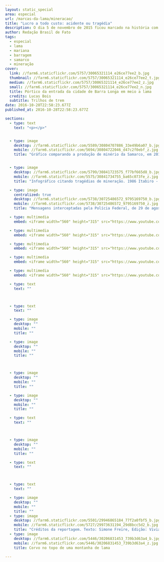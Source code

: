 ```yaml
---
layout: static_special
area: especial
url: /marcas-da-lama/mineracao/
title: "Lucro a todo custo: acidente ou tragédia"
description: O dia 5 de novembro de 2015 ficou marcado na história com o maior desastre ambiental do país
author: Redação Brasil de Fato
tags:
  - especial
  - lama
  - mariana
  - barragem
  - samarco
  - mineração
cover:
  link: //farm6.staticflickr.com/5757/30065321114_e26ce77ee2_b.jpg
  thumbnail: //farm6.staticflickr.com/5757/30065321114_e26ce77ee2_t.jpg
  medium: //farm6.staticflickr.com/5757/30065321114_e26ce77ee2_z.jpg
  small: //farm6.staticflickr.com/5757/30065321114_e26ce77ee2_n.jpg
  title: Pórtico da entrada da cidade de Barra Longa em meio a lama
  credits: Lucas Bois
  subtitle: Trilhos de trem
date: 2016-10-28T22:58:23.677Z
published_at: 2016-10-28T22:58:23.677Z

sections:
  - type: text
    text: "<p></p>"


  - type: image
    desktop: //farm6.staticflickr.com/5589/30804707886_33e49b6a07_b.jpg
    mobile: //farm6.staticflickr.com/5694/30804722046_d47c2f0ebf_z.jpg
    title: "Gráfico comparando a produção de minério da Samarco, em 2010: 22,7 Toneladas; em 2011: 23T; 2012: 22,3T e 2014: 25T, com a produção de rejeitos: 2010: 16,3T; 2011: 15,6T; 2012: 16,7T; 2013: 16,5T e 2014: 22T."


  - type: image
    desktop: //farm6.staticflickr.com/5799/30841723575_f77bf665d8_b.jpg
    mobile: //farm6.staticflickr.com/5575/30841734755_ba65c073fe_z.jpg
    title: "Infográfico citando tragédias de mineração. 1986 Itabiro - Grupo Itaminas: Rompimento de Barragem causando a morte de 7 pessoas; 2001 Nova Lima - Mineração Rio Verde: Rompimento de Barragem Causando morte de 5 pessoas; 2006 Miraí - Rio Pomba Caraguases: Vazamento de 1,2 milhões de m3 de Rejeitos; 2007 Miraí - Rio Pomba Cataguases: Vazamento de 2,28 milhões de m3 de rejeitos inundando as cidades de Miraí e Muriaé; 2008 Congonhas - Companhia Siderúrgica nacional: Rompimento de Estrutura levando ao aumento do nível do Rio Maranhão. 2008 Itabira - Não disponibilizado pelo Ibama: Rompimento da Barragem com rejeitos químicos de extração de ouro; 2014 Itabiro - Herculano Mineração: Rompimento de Barragem matando 3 pessoas e ferindo uma."

  - type: image
    centralized: true
    desktop: //farm6.staticflickr.com/5738/30725486572_9795169750_b.jpg
    mobile: //farm6.staticflickr.com/5738/30725486572_9795169750_z.jpg
    title: "Mensagens interceptadas pela Polícia Federal, de 29 de agosto de 2014, iniciada às 15h56: Kléber Terra, então diretor de Operações da Samarco: \"Em Fundão aparecem umas trincas no maciço onde desviamos o eixo\". Ricardo Vescovi, então presidente da Samarco: \"O quê??? Ai, ai, ai... Fica esperto\". Ricardo Vescovi: \"Que tipo de trinca? Só no maciço, ou conecta com o interior da barragem?\" Kléber Terra: \"Só no maciço. O ITRB na última reunião já havia falado que teremos de fazer uma drenagem intermediária no maciço. Com o alargamento da boca do vale, o tapete drenante anterior não pega todo o maciço no topo\""

  - type: multimedia
    embed: <iframe width="560" height="315" src="https://www.youtube.com/embed/OuMoiCbuoy0" frameborder="0" allowfullscreen></iframe>

  - type: multimedia
    embed: <iframe width="560" height="315" src="https://www.youtube.com/embed/Rri-i3UUgAA" frameborder="0" allowfullscreen></iframe>

  - type: multimedia
    embed: <iframe width="560" height="315" src="https://www.youtube.com/embed/A1jES20TqDg" frameborder="0" allowfullscreen></iframe>

  - type: multimedia
    embed: <iframe width="560" height="315" src="https://www.youtube.com/embed/V7ZAPnNxVXE" frameborder="0" allowfullscreen></iframe>  

  - type: multimedia
    embed: <iframe width="560" height="315" src="https://www.youtube.com/embed/RyN1jJ3k4m4" frameborder="0" allowfullscreen></iframe>    

  - type: text
    text: ""



  - type: text
    text: ""

  - type: image
    desktop: ""
    mobile: ""
    title: ""

  - type: image
    desktop: ""
    mobile: ""
    title: ""



  - type: image
    desktop: ""
    mobile: ""
    title: ""

  - type: image
    desktop: ""
    mobile: ""
    title: ""   

  - type: text
    text: ""  



  - type: image
    desktop: ""
    mobile: ""
    title: ""  

  - type: text
    text: ""  



  - type: text
    text: ""

  - type: image
    desktop: ""
    mobile: ""
    title: ""  
  - type: image
    desktop: //farm6.staticflickr.com/5501/29946865184_77f2a0fbf5_b.jpg
    mobile: //farm6.staticflickr.com/5727/29973631194_29d8bcc5d2_b.jpg
    title: "Créditos da reportagem. Texto: Simone Freire, Edição: Viviana Fernandes, Vídeo e Foto: José Eduardo Bernardes e Guilherme Weimann, Arte: Wilcker Morais"
  - type: image
    desktop: //farm6.staticflickr.com/5446/30206831453_739b3d63a4_b.jpg
    mobile: //farm6.staticflickr.com/5446/30206831453_739b3d63a4_z.jpg
    title: Corvo no topo de uma montanha de lama

---
```

